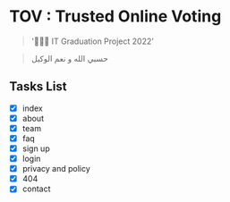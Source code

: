 # TOV : Trusted Online Voting

> '🧑🏽‍🎓 IT Graduation Project 2022'

>  حسبي الله و نعم الوكيل

## Tasks List

- [X] index 
- [X] about
- [X] team
- [X] faq
- [X] sign up
- [X] login
- [X] privacy and policy
- [X] 404
- [X] contact
